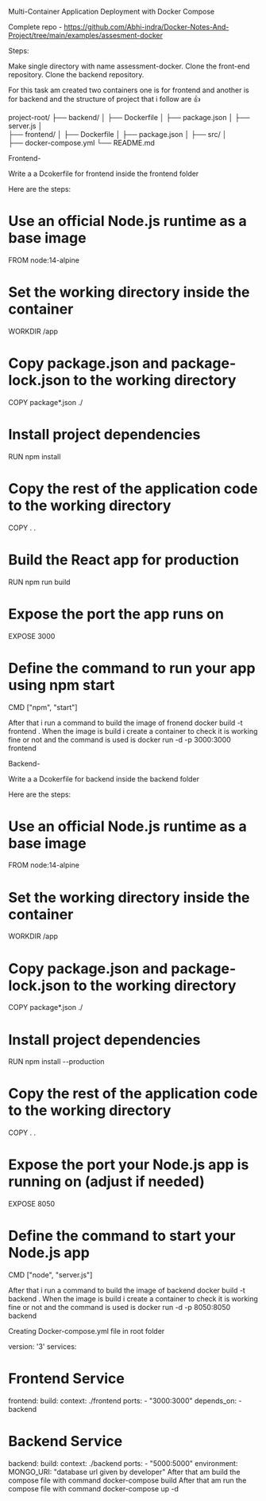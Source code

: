 Multi-Container Application Deployment with Docker Compose

Complete repo - https://github.com/Abhi-indra/Docker-Notes-And-Project/tree/main/examples/assesment-docker

Steps:

Make single directory with name assessment-docker.
Clone the front-end repository.
Clone the backend repository.

For this task am created two containers one is for frontend and another is for backend and the structure of project that i follow are 👍

project-root/
├── backend/
│   ├── Dockerfile
│   ├── package.json
│   ├── server.js
│   
├── frontend/
│   ├── Dockerfile
│   ├── package.json
│   ├── src/
│   
├── docker-compose.yml
└── README.md


Frontend-

Write a a Dcokerfile for frontend inside the frontend folder 

Here are the steps: 

# Use an official Node.js runtime as a base image
FROM node:14-alpine

# Set the working directory inside the container
WORKDIR /app

# Copy package.json and package-lock.json to the working directory
COPY package*.json ./

# Install project dependencies
RUN npm install

# Copy the rest of the application code to the working directory
COPY . .

# Build the React app for production
RUN npm run build

# Expose the port the app runs on
EXPOSE 3000

# Define the command to run your app using npm start
CMD ["npm", "start"]

After that i run a command to build the image of fronend
docker build -t frontend .
When the image is build i create a container to check it is working fine or not and the command is used is 
docker run -d -p 3000:3000 frontend

Backend-

Write a a Dcokerfile for backend inside the backend folder 

Here are the steps: 

# Use an official Node.js runtime as a base image
FROM node:14-alpine

# Set the working directory inside the container
WORKDIR /app

# Copy package.json and package-lock.json to the working directory
COPY package*.json ./

# Install project dependencies
RUN npm install --production

# Copy the rest of the application code to the working directory
COPY . .

# Expose the port your Node.js app is running on (adjust if needed)
EXPOSE 8050

# Define the command to start your Node.js app
CMD ["node", "server.js"]


After that i run a command to build the image of backend
docker build -t backend .
When the image is build i create a container to check it is working fine or not and the command is used is 
docker run -d -p 8050:8050 backend

Creating Docker-compose.yml file in root folder

version: '3'
services:
  # Frontend Service
  frontend:
    build:
      context: ./frontend
    ports:
      - "3000:3000"
    depends_on:
      - backend

  # Backend Service
  backend:
    build:
      context: ./backend
    ports:
      - "5000:5000"
    environment:
      MONGO_URI: "database url given by developer"
After that am build the compose file with command
docker-compose build
After that am run the compose file with command
docker-compose up -d

